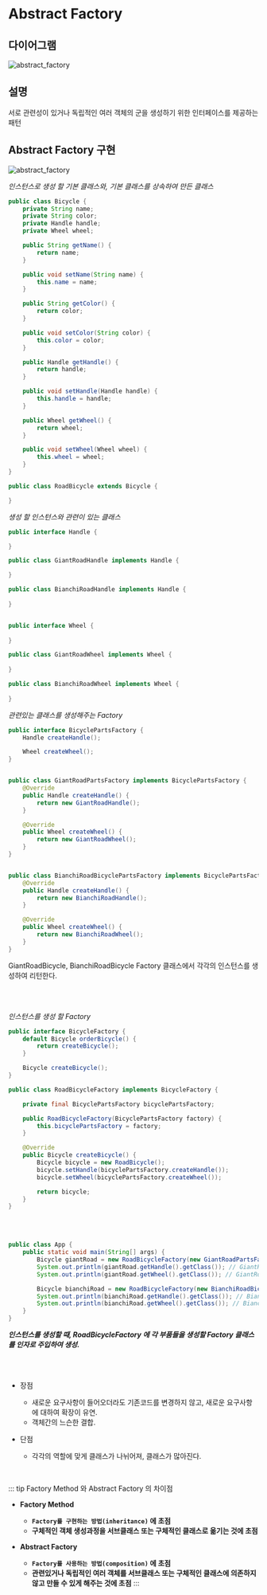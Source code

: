 # Abstract Factory

## 다이어그램

![abstract_factory](@src/abstract_factory_diagram.png)

## 설명

서로 관련성이 있거나 독립적인 여러 객체의 군을 생성하기 위한 인터페이스를 제공하는 패턴

## Abstract Factory 구현

![abstract_factory](@src/abstract_factory_diagram_2.png)

_인스턴스로 생성 할 기본 클래스와, 기본 클래스를 상속하여 만든 클래스_
```java
public class Bicycle {
    private String name;
    private String color;
    private Handle handle;
    private Wheel wheel;

    public String getName() {
        return name;
    }

    public void setName(String name) {
        this.name = name;
    }

    public String getColor() {
        return color;
    }

    public void setColor(String color) {
        this.color = color;
    }

    public Handle getHandle() {
        return handle;
    }

    public void setHandle(Handle handle) {
        this.handle = handle;
    }

    public Wheel getWheel() {
        return wheel;
    }

    public void setWheel(Wheel wheel) {
        this.wheel = wheel;
    }
}

public class RoadBicycle extends Bicycle {

}
```


_생성 할 인스턴스와 관련이 있는 클래스_
```java
public interface Handle {

}

public class GiantRoadHandle implements Handle {

}

public class BianchiRoadHandle implements Handle {
    
}


public interface Wheel {
    
}

public class GiantRoadWheel implements Wheel {
    
}

public class BianchiRoadWheel implements Wheel {
    
}
```

_관련있는 클래스를 생성해주는 Factory_
```java
public interface BicyclePartsFactory {
    Handle createHandle();

    Wheel createWheel();
}


public class GiantRoadPartsFactory implements BicyclePartsFactory {
    @Override
    public Handle createHandle() {
        return new GiantRoadHandle();
    }

    @Override
    public Wheel createWheel() {
        return new GiantRoadWheel();
    }
}


public class BianchiRoadBicyclePartsFactory implements BicyclePartsFactory {
    @Override
    public Handle createHandle() {
        return new BianchiRoadHandle();
    }

    @Override
    public Wheel createWheel() {
        return new BianchiRoadWheel();
    }
}
```
GiantRoadBicycle, BianchiRoadBicycle Factory 클래스에서 각각의 인스턴스를 생성하여 리턴한다.

<br><br>

_인스턴스를 생성 할 Factory_
```java
public interface BicycleFactory {
    default Bicycle orderBicycle() {
        return createBicycle();
    }

    Bicycle createBicycle();
}

public class RoadBicycleFactory implements BicycleFactory {

    private final BicyclePartsFactory bicyclePartsFactory;

    public RoadBicycleFactory(BicyclePartsFactory factory) {
        this.bicyclePartsFactory = factory;
    }

    @Override
    public Bicycle createBicycle() {
        Bicycle bicycle = new RoadBicycle();
        bicycle.setHandle(bicyclePartsFactory.createHandle());
        bicycle.setWheel(bicyclePartsFactory.createWheel());

        return bicycle;
    }
}
```
<br><br>
```java
public class App {
    public static void main(String[] args) {
        Bicycle giantRoad = new RoadBicycleFactory(new GiantRoadPartsFactory()).orderBicycle();
        System.out.println(giantRoad.getHandle().getClass()); // GiantRoadHandle
        System.out.println(giantRoad.getWheel().getClass()); // GiantRoadWheel

        Bicycle bianchiRoad = new RoadBicycleFactory(new BianchiRoadBicyclePartsFactory()).orderBicycle();
        System.out.println(bianchiRoad.getHandle().getClass()); // BianchiRoadHandle
        System.out.println(bianchiRoad.getWheel().getClass()); // BianchiRoadWheel
    }
}
```

_**인스턴스를 생성할 때, RoadBicycleFactory 에 각 부품들을 생성할 Factory 클래스를 인자로 주입하여 생성.**_

<br><br>

* 장점
  * 새로운 요구사항이 들어오더라도 기존코드를 변경하지 않고, 새로운 요구사항에 대하여 확장이 유연.
  * 객체간의 느슨한 결합.

* 단점
  * 각각의 역할에 맞게 클래스가 나뉘어져, 클래스가 많아진다.

<br>

::: tip Factory Method 와 Abstract Factory 의 차이점
* **Factory Method**
  * **`Factory를 구현하는 방법(inheritance)` 에 초점**
  * **구체적인 객체 생성과정을 서브클래스 또는 구체적인 클래스로 옮기는 것에 초점**

* **Abstract Factory**
  * **`Factory를 사용하는 방법(composition)` 에 초점**
  * **관련있거나 독립적인 여러 객체를 서브클래스 또는 구체적인 클래스에 의존하지 않고 만들 수 있게 해주는 것에 초점**
:::